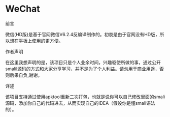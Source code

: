 # WeChat
前言

微信(HD版)是基于官网微信V6.2.4反编译制作的。初衷是由于官网没有HD版，所以想在平板上使用的更方便。

作者声明

在这里我想声明的是，该项目只是个人业余时间，兴趣驱使所做的事，通过公开smalil源码的方式和大家分享学习，并不是为了个人利益。请勿用于商业用途，否则后果自负,谢谢。

详述

该项目支持通过使用apktool重新二次打包，也就是说你可以自己修改里面的smali源码，添加你自己的代码进去，从而实现自己的IDEA（假设你是懂smali语法的）。
